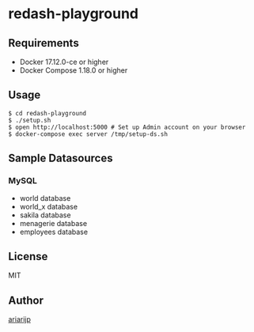 # redash-playground

## Requirements

- Docker 17.12.0-ce or higher
- Docker Compose 1.18.0 or higher

## Usage

```shell
$ cd redash-playground
$ ./setup.sh
$ open http://localhost:5000 # Set up Admin account on your browser
$ docker-compose exec server /tmp/setup-ds.sh
```

## Sample Datasources

### MySQL

- world database
- world_x database
- sakila database
- menagerie database
- employees database

## License

MIT

## Author

[ariarijp](https://github.com/ariarijp)
